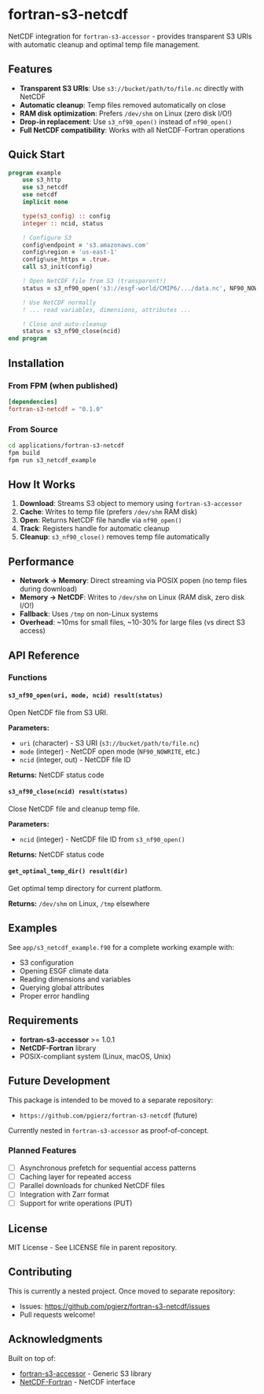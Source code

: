 # fortran-s3-netcdf

NetCDF integration for `fortran-s3-accessor` - provides transparent S3 URIs with automatic cleanup and optimal temp file management.

## Features

- **Transparent S3 URIs**: Use `s3://bucket/path/to/file.nc` directly with NetCDF
- **Automatic cleanup**: Temp files removed automatically on close
- **RAM disk optimization**: Prefers `/dev/shm` on Linux (zero disk I/O!)
- **Drop-in replacement**: Use `s3_nf90_open()` instead of `nf90_open()`
- **Full NetCDF compatibility**: Works with all NetCDF-Fortran operations

## Quick Start

```fortran
program example
    use s3_http
    use s3_netcdf
    use netcdf
    implicit none

    type(s3_config) :: config
    integer :: ncid, status

    ! Configure S3
    config%endpoint = 's3.amazonaws.com'
    config%region = 'us-east-1'
    config%use_https = .true.
    call s3_init(config)

    ! Open NetCDF file from S3 (transparent!)
    status = s3_nf90_open('s3://esgf-world/CMIP6/.../data.nc', NF90_NOWRITE, ncid)

    ! Use NetCDF normally
    ! ... read variables, dimensions, attributes ...

    ! Close and auto-cleanup
    status = s3_nf90_close(ncid)
end program
```

## Installation

### From FPM (when published)

```toml
[dependencies]
fortran-s3-netcdf = "0.1.0"
```

### From Source

```bash
cd applications/fortran-s3-netcdf
fpm build
fpm run s3_netcdf_example
```

## How It Works

1. **Download**: Streams S3 object to memory using `fortran-s3-accessor`
2. **Cache**: Writes to temp file (prefers `/dev/shm` RAM disk)
3. **Open**: Returns NetCDF file handle via `nf90_open()`
4. **Track**: Registers handle for automatic cleanup
5. **Cleanup**: `s3_nf90_close()` removes temp file automatically

## Performance

- **Network → Memory**: Direct streaming via POSIX popen (no temp files during download)
- **Memory → NetCDF**: Writes to `/dev/shm` on Linux (RAM disk, zero disk I/O!)
- **Fallback**: Uses `/tmp` on non-Linux systems
- **Overhead**: ~10ms for small files, ~10-30% for large files (vs direct S3 access)

## API Reference

### Functions

#### `s3_nf90_open(uri, mode, ncid) result(status)`
Open NetCDF file from S3 URI.

**Parameters:**
- `uri` (character) - S3 URI (`s3://bucket/path/to/file.nc`)
- `mode` (integer) - NetCDF open mode (`NF90_NOWRITE`, etc.)
- `ncid` (integer, out) - NetCDF file ID

**Returns:** NetCDF status code

#### `s3_nf90_close(ncid) result(status)`
Close NetCDF file and cleanup temp file.

**Parameters:**
- `ncid` (integer) - NetCDF file ID from `s3_nf90_open()`

**Returns:** NetCDF status code

#### `get_optimal_temp_dir() result(dir)`
Get optimal temp directory for current platform.

**Returns:** `/dev/shm` on Linux, `/tmp` elsewhere

## Examples

See `app/s3_netcdf_example.f90` for a complete working example with:
- S3 configuration
- Opening ESGF climate data
- Reading dimensions and variables
- Querying global attributes
- Proper error handling

## Requirements

- **fortran-s3-accessor** >= 1.0.1
- **NetCDF-Fortran** library
- POSIX-compliant system (Linux, macOS, Unix)

## Future Development

This package is intended to be moved to a separate repository:
- `https://github.com/pgierz/fortran-s3-netcdf` (future)

Currently nested in `fortran-s3-accessor` as proof-of-concept.

### Planned Features

- [ ] Asynchronous prefetch for sequential access patterns
- [ ] Caching layer for repeated access
- [ ] Parallel downloads for chunked NetCDF files
- [ ] Integration with Zarr format
- [ ] Support for write operations (PUT)

## License

MIT License - See LICENSE file in parent repository.

## Contributing

This is currently a nested project. Once moved to separate repository:
- Issues: https://github.com/pgierz/fortran-s3-netcdf/issues
- Pull requests welcome!

## Acknowledgments

Built on top of:
- [fortran-s3-accessor](https://github.com/pgierz/fortran-s3-accessor) - Generic S3 library
- [NetCDF-Fortran](https://github.com/Unidata/netcdf-fortran) - NetCDF interface
